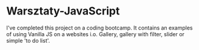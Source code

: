 # Warsztaty-JavaScript

I've completed this project on a coding bootcamp. It contains an examples of using  Vanilla JS on a websites i.o. Gallery, gallery with filter,
slider or simple 'to do list'.
